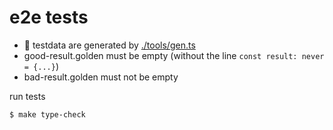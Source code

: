 # e2e tests

- :memo: testdata are generated by [./tools/gen.ts](./tools/gen.ts)
- good-result.golden must be empty (without the line `const result: never = {...}`)
- bad-result.golden must not be empty

run tests

```console
$ make type-check
```

